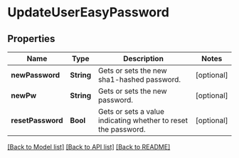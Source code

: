# UpdateUserEasyPassword

## Properties
Name | Type | Description | Notes
------------ | ------------- | ------------- | -------------
**newPassword** | **String** | Gets or sets the new sha1-hashed password. | [optional] 
**newPw** | **String** | Gets or sets the new password. | [optional] 
**resetPassword** | **Bool** | Gets or sets a value indicating whether to reset the password. | [optional] 

[[Back to Model list]](../README.md#documentation-for-models) [[Back to API list]](../README.md#documentation-for-api-endpoints) [[Back to README]](../README.md)


